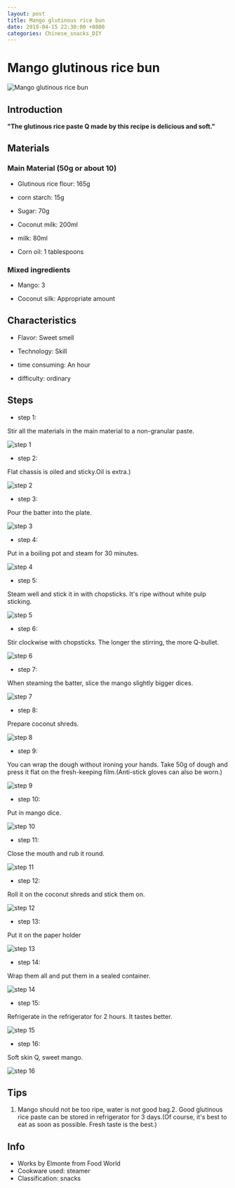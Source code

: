 ```yaml
---
layout: post
title: Mango glutinous rice bun
date: 2019-04-15 22:30:00 +0800
categories: Chinese_snacks_DIY
---
```


# Mango glutinous rice bun

![Mango glutinous rice bun](/img/452816/452816.jpg)

## Introduction

**"The glutinous rice paste Q made by this recipe is delicious and soft."**

## Materials

### Main Material (50g or about 10)

- Glutinous rice flour: 165g

- corn starch: 15g

- Sugar: 70g

- Coconut milk: 200ml

- milk: 80ml

- Corn oil: 1 tablespoons

### Mixed ingredients

- Mango: 3

- Coconut silk: Appropriate amount

## Characteristics

- Flavor: Sweet smell

- Technology: Skill

- time consuming: An hour

- difficulty: ordinary

## Steps

- step 1:

Stir all the materials in the main material to a non-granular paste.

![step 1](/img/452816/1.jpg)

- step 2:

Flat chassis is oiled and sticky.Oil is extra.)

![step 2](/img/452816/2.jpg)

- step 3:

Pour the batter into the plate.

![step 3](/img/452816/3.jpg)

- step 4:

Put in a boiling pot and steam for 30 minutes.

![step 4](/img/452816/4.jpg)

- step 5:

Steam well and stick it in with chopsticks. It's ripe without white pulp sticking.

![step 5](/img/452816/5.jpg)

- step 6:

Stir clockwise with chopsticks. The longer the stirring, the more Q-bullet.

![step 6](/img/452816/6.jpg)

- step 7:

When steaming the batter, slice the mango slightly bigger dices.

![step 7](/img/452816/7.jpg)

- step 8:

Prepare coconut shreds.

![step 8](/img/452816/8.jpg)

- step 9:

You can wrap the dough without ironing your hands. Take 50g of dough and press it flat on the fresh-keeping film.(Anti-stick gloves can also be worn.)

![step 9](/img/452816/9.jpg)

- step 10:

Put in mango dice.

![step 10](/img/452816/10.jpg)

- step 11:

Close the mouth and rub it round.

![step 11](/img/452816/11.jpg)

- step 12:

Roll it on the coconut shreds and stick them on.

![step 12](/img/452816/12.jpg)

- step 13:

Put it on the paper holder

![step 13](/img/452816/13.jpg)

- step 14:

Wrap them all and put them in a sealed container.

![step 14](/img/452816/14.jpg)

- step 15:

Refrigerate in the refrigerator for 2 hours. It tastes better.

![step 15](/img/452816/15.jpg)

- step 16:

Soft skin Q, sweet mango.

![step 16](/img/452816/16.jpg)

## Tips

1. Mango should not be too ripe, water is not good bag.2. Good glutinous rice paste can be stored in refrigerator for 3 days.(Of course, it's best to eat as soon as possible. Fresh taste is the best.)

## Info

- Works by Elmonte from Food World
- Cookware used: steamer
- Classification: snacks